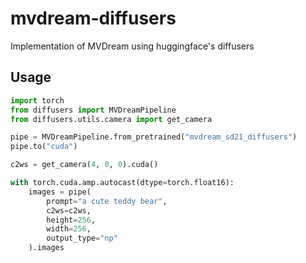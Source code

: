 # mvdream-diffusers
Implementation of MVDream using huggingface's diffusers


## Usage

```py
import torch
from diffusers import MVDreamPipeline
from diffusers.utils.camera import get_camera

pipe = MVDreamPipeline.from_pretrained("mvdream_sd21_diffusers")
pipe.to("cuda")

c2ws = get_camera(4, 0, 0).cuda()

with torch.cuda.amp.autocast(dtype=torch.float16):
    images = pipe(
        prompt="a cute teddy bear",
        c2ws=c2ws,
        height=256,
        width=256,
        output_type="np"
    ).images


```